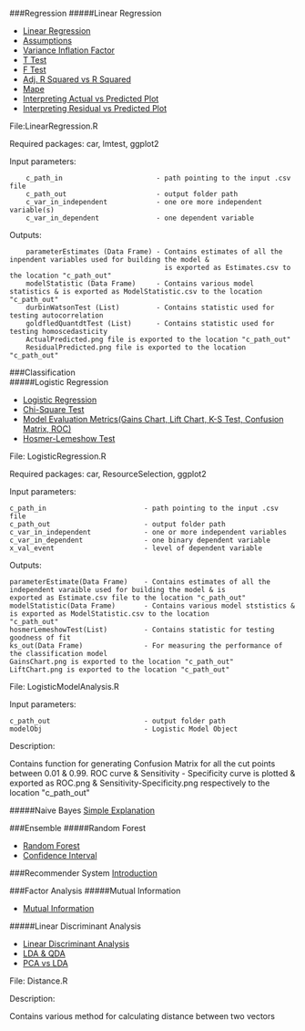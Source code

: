 ###Regression
#####Linear Regression

* [Linear Regression](http://stattrek.com/regression/linear-regression.aspx)
* [Assumptions](http://www.statisticssolutions.com/assumptions-of-linear-regression/)
* [Variance Inflation Factor](https://onlinecourses.science.psu.edu/stat501/node/347)
* [T Test](http://stattrek.com/regression/slope-test.aspx?Tutorial=AP)
* [F Test](http://blog.minitab.com/blog/adventures-in-statistics/what-is-the-f-test-of-overall-significance-in-regression-analysis)
* [Adj. R Squared vs R Squared](http://stats.stackexchange.com/questions/52517/why-is-adjusted-r-squared-less-than-r-squared-if-adjusted-r-squared-predicts-the)
* [Mape](http://www.forecastpro.com/Trends/forecasting101August2011.html)
* [Interpreting Actual vs Predicted Plot](http://stats.stackexchange.com/questions/104622/what-does-an-actual-vs-fitted-graph-tell-us)
* [Interpreting Residual vs Predicted Plot](http://stats.stackexchange.com/questions/76226/interpreting-the-residuals-vs-fitted-values-plot-for-verifying-the-assumptions) 

File:LinearRegression.R

Required packages: car, lmtest, ggplot2

Input parameters: 

        c_path_in                       - path pointing to the input .csv file
        c_path_out                      - output folder path
        c_var_in_independent            - one ore more independent variable(s)
        c_var_in_dependent              - one dependent variable
                  
Outputs: 
          
        parameterEstimates (Data Frame) - Contains estimates of all the inpendent variables used for building the model &
                                          is exported as Estimates.csv to the location "c_path_out"
        modelStatistic (Data Frame)     - Contains various model statistics & is exported as ModelStatistic.csv to the location                                                 "c_path_out"
        durbinWatsonTest (List)         - Contains statistic used for testing autocorrelation
        goldfledQuantdtTest (List)      - Contains statistic used for testing homoscedasticity
        ActualPredicted.png file is exported to the location "c_path_out"
        ResidualPredicted.png file is exported to the location "c_path_out"

###Classification        
#####Logistic Regression

* [Logistic Regression](http://vassarstats.net/logreg1.html)
* [Chi-Square Test](http://stattrek.com/chi-square-test/independence.aspx?Tutorial=AP)
* [Model Evaluation Metrics(Gains Chart, Lift Chart, K-S Test, Confusion Matrix, ROC)](http://www.analyticsvidhya.com/blog/2016/02/7-important-model-evaluation-error-metrics/)
* [Hosmer-Lemeshow Test](http://thestatsgeek.com/2014/02/16/the-hosmer-lemeshow-goodness-of-fit-test-for-logistic-regression/)

File: LogisticRegression.R

Required packages: car, ResourceSelection, ggplot2

Input parameters: 

	c_path_in                        - path pointing to the input .csv file
	c_path_out                       - output folder path
	c_var_in_independent             - one or more independent variables
	c_var_in_dependent               - one binary dependent variable
	x_val_event                      - level of dependent variable
		
Outputs: 

	parameterEstimate(Data Frame)    - Contains estimates of all the independent varaible used for building the model & is 							   exported as Estimate.csv file to the location "c_path_out"
	modelStatistic(Data Frame)       - Contains various model ststistics & is exported as ModelStatistic.csv to the location 						   "c_path_out"
	hosmerLemeshowTest(List)         - Contains statistic for testing goodness of fit
	ks_out(Data Frame)               - For measuring the performance of the classification model
	GainsChart.png is exported to the location "c_path_out"
	LiftChart.png is exported to the location "c_path_out"
	
File: LogisticModelAnalysis.R

Input parameters: 

	c_path_out                       - output folder path
	modelObj                         - Logistic Model Object
	
Description: 

Contains function for generating Confusion Matrix for all the cut points between 0.01 & 0.99.
ROC curve & Sensitivity - Specificity curve is plotted & exported as ROC.png & Sensitivity-Specificity.png respectively to the location "c_path_out"

#####Naive Bayes
[Simple Explanation](http://stackoverflow.com/questions/10059594/a-simple-explanation-of-naive-bayes-classification)


###Ensemble
#####Random Forest

* [Random Forest](https://www.stat.berkeley.edu/~breiman/RandomForests/cc_home.htm)
* [Confidence Interval](http://www.r-bloggers.com/confidence-intervals-for-random-forests/)

###Recommender System
[Introduction](http://vikas.sindhwani.org/recommender.pdf)

###Factor Analysis
#####Mutual Information

* [Mutual Information](http://www.csee.wvu.edu/~timm/cs591o/old/Lecture3.html)

#####Linear Discriminant Analysis

* [Linear Discriminant Analysis](http://rstudio-pubs-static.s3.amazonaws.com/35817_2552e05f1d4e4db8ba87b334101a43da.html)
* [LDA & QDA](https://rpubs.com/ryankelly/LDA-QDA)
* [PCA vs LDA](https://tgmstat.wordpress.com/2014/01/15/computing-and-visualizing-lda-in-r/)

File: Distance.R

Description: 

Contains various method for calculating distance between two vectors
